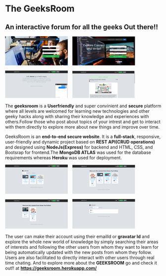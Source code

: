 # The GeeksRoom

## An interactive forum for all the geeks Out there!!

<img src="./readme-ss/ss1.png" width="40%" height="50%">&nbsp;&nbsp;&nbsp;
<img src="./readme-ss/ss2.png" width="40%" height="50%">

<img src="./readme-ss/ss4.png" width="40%" height="50%">&nbsp;&nbsp;&nbsp;
<img src="./readme-ss/ss5.png" width="40%" height="50%">

The **geeksroom** is a **Userfriendly** and super convinient and **secure** platform where all levels are welcomed for learning new technologies and other geeky hacks along  with sharing their knowledge and experiences with others.Follow those who post about topics of your intrest and get to interact with them directly to explore more about new things and improve over time.

GeeksRoom is an **end-to-end secure website**. It is a **full-stack**, responsive, user-friendly and dynamic project based on **REST API(CRUD operations)** and designed using **NodeJs(Express)** for backend and HTML, CSS, and Bootsrap for frontend.The **MongoDB ATLAS** was used for the database requirements whereas **Heroku** was used for deployment.

<img src="./readme-ss/ss7.png" width="40%" height="50%">&nbsp;&nbsp;&nbsp;
<img src="./readme-ss/ss6.png" width="40%" height="50%">

<img src="./readme-ss/ss8.png" width="40%" height="50%">&nbsp;&nbsp;&nbsp;
<img src="./readme-ss/ss9.png" width="40%" height="50%">

The user can make their account using their emailId or **gravatar Id** and explore the whole new world of knowledge by simply searching their areas of interests and following the other users from whom they want to learn for being automatically updated with the new posts from whom they follow.
Users are also facilitated to directly interact with other users through real time chating. And to explore more about the **GEEKSROOM** go and check it out!! at **https://geeksroom.herokuapp.com/**

